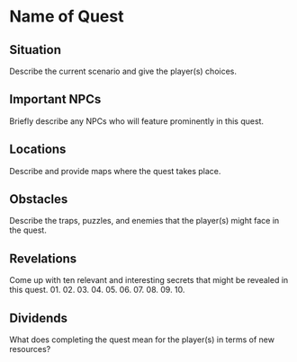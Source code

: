 # Name of Quest

## Situation
Describe the current scenario and give the player(s) choices.

## Important NPCs
Briefly describe any NPCs who will feature prominently in this quest.

## Locations
Describe and provide maps where the quest takes place.

## Obstacles
Describe the traps, puzzles, and enemies that the player(s) might face in the quest.

## Revelations
Come up with ten relevant and interesting secrets that might be revealed in this quest.
01. 
02. 
03. 
04. 
05. 
06. 
07. 
08. 
09. 
10. 

## Dividends
What does completing the quest mean for the player(s) in terms of new resources?